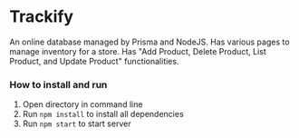 # Trackify

An online database managed by Prisma and NodeJS. Has various pages to manage inventory for a store. Has "Add Product, Delete Product, List Product, and Update Product" functionalities.

### How to install and run
1. Open directory in command line
2. Run `npm install` to install all dependencies
3. Run `npm start` to start server
